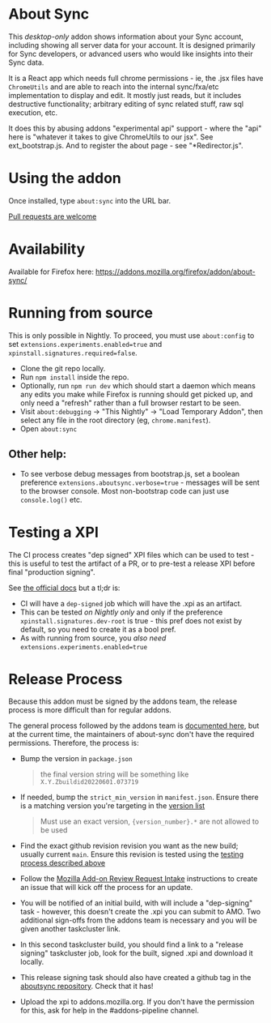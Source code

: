# About Sync

This *desktop-only* addon shows information about your Sync account, including showing all
server data for your account. It is designed primarily for Sync developers, or
advanced users who would like insights into their Sync data.

It is a React app which needs full chrome permissions - ie, the .jsx files have
`ChromeUtils` and are able to reach into the internal sync/fxa/etc implementation
to display and edit. It mostly just reads, but it includes destructive
functionality; arbitrary editing of sync related stuff, raw sql execution, etc.

It does this by abusing addons "experimental api" support - where the "api" here
is "whatever it takes to give ChromeUtils to our jsx". See ext_bootstrap.js.
And to register the about page - see "*Redirector.js".

# Using the addon

Once installed, type `about:sync` into the URL bar.

[Pull requests are welcome](https://github.com/mozilla-extensions/aboutsync)

# Availability

Available for Firefox here: https://addons.mozilla.org/firefox/addon/about-sync/

# Running from source
This is only possible in Nightly. To proceed, you must use `about:config` to
set `extensions.experiments.enabled=true` and `xpinstall.signatures.required=false`.
* Clone the git repo locally.
* Run `npm install` inside the repo.
* Optionally, run `npm run dev` which should start a daemon which means any edits you
  make while Firefox is running should get picked up, and only need a "refresh" rather
  than a full browser restart to be seen.
* Visit `about:debugging` -> "This Nightly" -> "Load Temporary Addon", then select  any file in the root directory (eg, `chrome.manifest`).
* Open `about:sync`

## Other help:
* To see verbose debug messages from bootstrap.js, set a boolean preference
  `extensions.aboutsync.verbose=true` - messages will be sent to the browser
  console. Most non-bootstrap code can just use `console.log()` etc.

# Testing a XPI
The CI process creates "dep signed" XPI files which can be used to test - this is useful to test
the artifact of a PR, or to pre-test a release XPI before final "production signing".

See [the official docs](https://github.com/mozilla-extensions/xpi-manifest/blob/master/docs/testing-a-xpi.md)
but a tl;dr is:
* CI will have a `dep-signed` job which will have the .xpi as an artifact.
* This can be tested *on Nightly only* and only if the preference `xpinstall.signatures.dev-root`
  is true - this pref does not exist by default, so you need to create it as a bool pref.
* As with running from source, you *also need* `extensions.experiments.enabled=true`

# Release Process
Because this addon must be signed by the addons team, the release process is
more difficult than for regular addons.

The general process followed by the addons team is
[documented here](https://github.com/mozilla-extensions/xpi-manifest/blob/master/docs/releasing-a-xpi.md),
but at the current time, the maintainers of about-sync don't have the required
permissions. Therefore, the process is:

* Bump the version in `package.json`
  > the final version string will be something like `X.Y.Zbuildid20220601.073719`

* If needed, bump the `strict_min_version` in `manifest.json`. Ensure there is a matching version you're targeting in the [version list](https://addons.mozilla.org/api/v5/applications/firefox/)
  > Must use an exact version, `{version_number}.*` are not allowed to be used

* Find the exact github revision revision you want as the new build; usually current `main`.
  Ensure this revision is tested using the [testing process described above](#testing-a-xpi)

* Follow the [Mozilla Add-on Review Request Intake](https://mozilla-hub.atlassian.net/wiki/spaces/FDPDT/pages/10617933/Mozilla+Add-on+Review+Requests+Intake) instructions to create an issue that will kick off the process for an update.

* You will be notified of an initial build, with will include a "dep-signing"
  task - however, this doesn't create the .xpi you can submit to AMO. Two
  additional sign-offs from the addons team is necessary and you will be given
  another taskcluster link.

* In this second taskcluster build, you should find a link to a "release
  signing" taskcluster job, look for the built, signed .xpi and download it
  locally.

* This release signing task should also have created a github tag in the
  [aboutsync repository](https://github.com/mozilla-extensions/aboutsync/tags).
  Check that it has!

* Upload the xpi to addons.mozilla.org. If you don't have the permission for
  this, ask for help in the #addons-pipeline channel.
